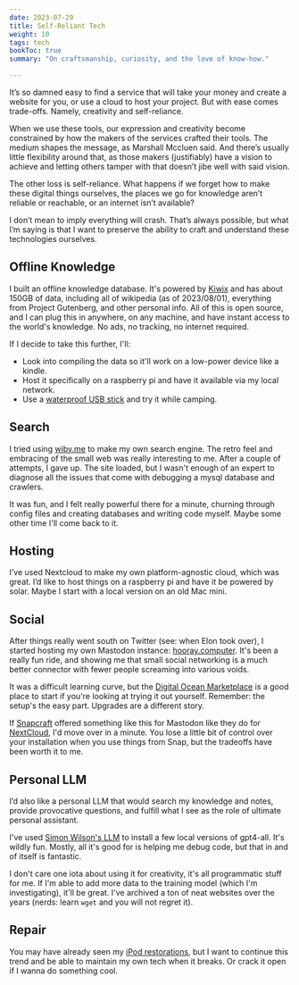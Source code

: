 ```yaml
---
date: 2023-07-29
title: Self-Reliant Tech
weight: 10
tags: tech
bookToc: true
summary: "On craftsmanship, curiosity, and the love of know-how."

---
```


It’s so damned easy to find a service that will take your money and create a website for you, or use a cloud to host your project. But with ease comes trade-offs. Namely, creativity and self-reliance.

When we use these tools, our expression and creativity become constrained by how the makers of the services crafted their tools. The medium shapes the message, as Marshall Mccluen said. And there’s usually little flexibility around that, as those makers (justifiably) have a vision to achieve and letting others tamper with that doesn’t jibe well with said vision. 

The other loss is self-reliance. What happens if we forget how to make these digital things ourselves, the places we go for knowledge aren’t reliable or reachable, or an internet isn’t available?

I don’t mean to imply everything will crash. That’s always possible, but what I’m saying is that I want to preserve the ability to craft and understand these technologies ourselves.

## Offline Knowledge
I built an offline knowledge database. It's powered by [Kiwix](kiwix.org) and has about 150GB of data, including all of wikipedia (as of 2023/08/01), everything from Project Gutenberg, and other personal info. All of this is open source, and I can plug this in anywhere, on any machine, and have instant access to the world's knowledge. No ads, no tracking, no internet required.

If I decide to take this further, I'll:
- Look into compiling the data so it'll work on a low-power device like a kindle.
- Host it specifically on a raspberry pi and have it available via my local network.
- Use a [waterproof USB stick](https://www.gorilladriveusb.com) and try it while camping.

## Search
I tried using [wiby.me](https://wiby.me/) to make my own search engine. The retro feel and embracing of the small web was really interesting to me. After a couple of attempts, I gave up. The site loaded, but I wasn't enough of an expert to diagnose all the issues that come with debugging a mysql database and crawlers. 

It was fun, and I felt really powerful there for a minute, churning through config files and creating databases and writing code myself. Maybe some other time I'll come back to it.

## Hosting
I’ve used Nextcloud to make my own platform-agnostic cloud, which was great. I’d like to host things on a raspberry pi and have it be powered by solar. Maybe I start with a local version on an old Mac mini. 

## Social
After things really went south on Twitter (see: when Elon took over), I started hosting my own Mastodon instance: [hooray.computer](https://hooray.computer). It's been a really fun ride, and showing me that small social networking is a much better connector with fewer people screaming into various voids.

It was a difficult learning curve, but the [Digital Ocean Marketplace](https://www.digitalocean.com/community/tutorials/how-to-install-mastodon-with-digitalocean-marketplace-1-click) is a good place to start if you're looking at trying it out yourself. Remember: the setup's the easy part. Upgrades are a different story.

If [Snapcraft](https://snapcraft.io) offered something like this for Mastodon like they do for [NextCloud](https://snapcraft.io/nextcloud), I'd move over in a minute. You lose a little bit of control over your installation when you use things from Snap, but the tradeoffs have been worth it to me.

## Personal LLM
I’d also like a personal LLM that would search my knowledge and notes, provide provocative questions, and fulfill what I see as the role of ultimate personal assistant. 

I've used [Simon Wilson's LLM](https://simonwillison.net/2023/Mar/11/llama/) to install a few local versions of gpt4-all. It's wildly fun. Mostly, all it's good for is helping me debug code, but that in and of itself is fantastic.

I don't care one iota about using it for creativity, it's all programmatic stuff for me. If I'm able to add more data to the training model (which I'm investigating), it'll be great. I've archived a ton of neat websites over the years (nerds: learn `wget` and you will not regret it). 

## Repair
You may have already seen my [iPod restorations](/tinkering/ipods), but I want to continue this trend and be able to maintain my own tech when it breaks. Or crack it open if I wanna do something cool.